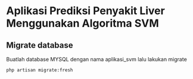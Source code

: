 # Aplikasi Prediksi Penyakit Liver Menggunakan Algoritma SVM

## Migrate database
Buatlah database MYSQL dengan nama aplikasi_svm
lalu lakukan migrate
``` 
php artisan migrate:fresh

````
